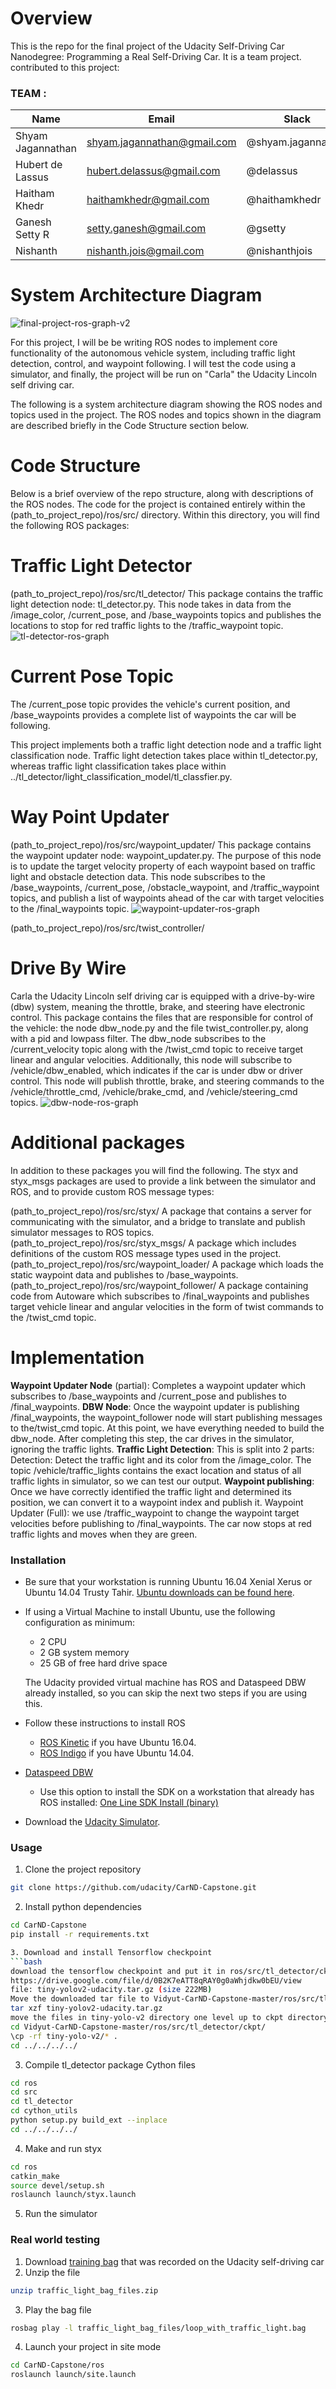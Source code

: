 # Overview
This is the repo for the final project of the Udacity Self-Driving Car Nanodegree: Programming a Real Self-Driving Car.
It is a team project. contributed to this project:

### TEAM :
| Name | Email | Slack |
| --- | --- | --- |
| Shyam Jagannathan | shyam.jagannathan@gmail.com | @shyam.jagannathan |
| Hubert de Lassus | hubert.delassus@gmail.com | @delassus |
| Haitham Khedr | haithamkhedr@gmail.com | @haithamkhedr |
| Ganesh Setty R | setty.ganesh@gmail.com | @gsetty |
| Nishanth | nishanth.jois@gmail.com | @nishanthjois |



# System Architecture Diagram

![final-project-ros-graph-v2](https://user-images.githubusercontent.com/6969317/31867863-46a81e98-b74b-11e7-857f-e55a429671f8.png)

For this project, I will be be writing ROS nodes to implement core functionality of the autonomous vehicle system, including traffic light detection, control, and waypoint following. I will test the code using a simulator, and finally, the project will be run on "Carla" the Udacity Lincoln self driving car.

The following is a system architecture diagram showing the ROS nodes and topics used in the project. The ROS nodes and topics shown in the diagram are described briefly in the Code Structure section below.

# Code Structure
Below is a brief overview of the repo structure, along with descriptions of the ROS nodes. The code for the project is contained entirely within the (path_to_project_repo)/ros/src/ directory. Within this directory, you will find the following ROS packages:

# Traffic Light Detector
(path_to_project_repo)/ros/src/tl_detector/
This package contains the traffic light detection node: tl_detector.py. This node takes in data from the /image_color, /current_pose, and /base_waypoints topics and publishes the locations to stop for red traffic lights to the /traffic_waypoint topic.
![tl-detector-ros-graph](https://user-images.githubusercontent.com/6969317/31867909-0d975d5c-b74c-11e7-9944-0371ba77aa60.png)


# Current Pose Topic
The /current_pose topic provides the vehicle's current position, and /base_waypoints provides a complete list of waypoints the car will be following.

This project implements both a traffic light detection node and a traffic light classification node. Traffic light detection takes place within tl_detector.py, whereas traffic light classification takes place within ../tl_detector/light_classification_model/tl_classfier.py.

# Way Point Updater
(path_to_project_repo)/ros/src/waypoint_updater/
This package contains the waypoint updater node: waypoint_updater.py. The purpose of this node is to update the target velocity property of each waypoint based on traffic light and obstacle detection data. This node subscribes to the /base_waypoints, /current_pose, /obstacle_waypoint, and /traffic_waypoint topics, and publish a list of waypoints ahead of the car with target velocities to the /final_waypoints topic.
![waypoint-updater-ros-graph](https://user-images.githubusercontent.com/6969317/31867951-bc7811d6-b74c-11e7-9eed-bdbc4a7528a1.png)

(path_to_project_repo)/ros/src/twist_controller/

# Drive By Wire
Carla the Udacity Lincoln self driving car is equipped with a drive-by-wire (dbw) system, meaning the throttle, brake, and steering have electronic control. This package contains the files that are responsible for control of the vehicle: the node dbw_node.py and the file twist_controller.py, along with a pid and lowpass filter. The dbw_node subscribes to the /current_velocity topic along with the /twist_cmd topic to receive target linear and angular velocities. Additionally, this node will subscribe to /vehicle/dbw_enabled, which indicates if the car is under dbw or driver control. This node will publish throttle, brake, and steering commands to the /vehicle/throttle_cmd, /vehicle/brake_cmd, and /vehicle/steering_cmd topics.
![dbw-node-ros-graph](https://user-images.githubusercontent.com/6969317/31867963-01ad7a52-b74d-11e7-997e-a131dccb89c6.png)

# Additional packages
In addition to these packages you will find the following. The styx and styx_msgs packages are used to provide a link between the simulator and ROS, and to provide custom ROS message types:

(path_to_project_repo)/ros/src/styx/
A package that contains a server for communicating with the simulator, and a bridge to translate and publish simulator messages to ROS topics.
(path_to_project_repo)/ros/src/styx_msgs/
A package which includes definitions of the custom ROS message types used in the project.
(path_to_project_repo)/ros/src/waypoint_loader/
A package which loads the static waypoint data and publishes to /base_waypoints.
(path_to_project_repo)/ros/src/waypoint_follower/
A package containing code from Autoware which subscribes to /final_waypoints and publishes target vehicle linear and angular velocities in the form of twist commands to the /twist_cmd topic.


# Implementation
**Waypoint Updater Node** (partial): Completes a waypoint updater which subscribes to /base_waypoints and /current_pose and publishes to /final_waypoints.
**DBW Node**: Once the waypoint updater is publishing /final_waypoints, the waypoint_follower node will start publishing messages to the/twist_cmd topic. At this point, we have everything needed to build the dbw_node. After completing this step, the car drives in the simulator, ignoring the traffic lights.
**Traffic Light Detection**: This is split into 2 parts:
Detection: Detect the traffic light and its color from the /image_color. The topic /vehicle/traffic_lights contains the exact location and status of all traffic lights in simulator, so we can test our output.
**Waypoint publishing**: Once we have correctly identified the traffic light and determined its position, we can convert it to a waypoint index and publish it.
Waypoint Updater (Full): we use /traffic_waypoint to change the waypoint target velocities before publishing to /final_waypoints. The car now stops at red traffic lights and moves when they are green.


 
### Installation 

* Be sure that your workstation is running Ubuntu 16.04 Xenial Xerus or Ubuntu 14.04 Trusty Tahir. [Ubuntu downloads can be found here](https://www.ubuntu.com/download/desktop). 
* If using a Virtual Machine to install Ubuntu, use the following configuration as minimum:
  * 2 CPU
  * 2 GB system memory
  * 25 GB of free hard drive space
  
  The Udacity provided virtual machine has ROS and Dataspeed DBW already installed, so you can skip the next two steps if you are using this.

* Follow these instructions to install ROS
  * [ROS Kinetic](http://wiki.ros.org/kinetic/Installation/Ubuntu) if you have Ubuntu 16.04.
  * [ROS Indigo](http://wiki.ros.org/indigo/Installation/Ubuntu) if you have Ubuntu 14.04.
* [Dataspeed DBW](https://bitbucket.org/DataspeedInc/dbw_mkz_ros)
  * Use this option to install the SDK on a workstation that already has ROS installed: [One Line SDK Install (binary)](https://bitbucket.org/DataspeedInc/dbw_mkz_ros/src/81e63fcc335d7b64139d7482017d6a97b405e250/ROS_SETUP.md?fileviewer=file-view-default)
* Download the [Udacity Simulator](https://github.com/udacity/CarND-Capstone/releases/tag/v1.2).

### Usage

1. Clone the project repository
```bash
git clone https://github.com/udacity/CarND-Capstone.git
```

2. Install python dependencies
```bash
cd CarND-Capstone
pip install -r requirements.txt

3. Download and install Tensorflow checkpoint
```bash
download the tensorflow checkpoint and put it in ros/src/tl_detector/ckpt/
https://drive.google.com/file/d/0B2K7eATT8qRAY0g0aWhjdkw0bEU/view
file: tiny-yolov2-udacity.tar.gz (size 222MB)
Move the downloaded tar file to Vidyut-CarND-Capstone-master/ros/src/tl_detector/ckpt/
tar xzf tiny-yolov2-udacity.tar.gz
move the files in tiny-yolo-v2 directory one level up to ckpt directory
cd Vidyut-CarND-Capstone-master/ros/src/tl_detector/ckpt/
\cp -rf tiny-yolo-v2/* .
cd ../../../../

```

3. Compile tl_detector package Cython files
```bash
cd ros
cd src
cd tl_detector
cd cython_utils
python setup.py build_ext --inplace
cd ../../../../
```

4. Make and run styx
```bash
cd ros
catkin_make
source devel/setup.sh
roslaunch launch/styx.launch
```
5. Run the simulator

### Real world testing
1. Download [training bag](https://drive.google.com/file/d/0B2_h37bMVw3iYkdJTlRSUlJIamM/view?usp=sharing) that was recorded on the Udacity self-driving car
2. Unzip the file
```bash
unzip traffic_light_bag_files.zip
```
3. Play the bag file
```bash
rosbag play -l traffic_light_bag_files/loop_with_traffic_light.bag
```
4. Launch your project in site mode
```bash
cd CarND-Capstone/ros
roslaunch launch/site.launch
```

